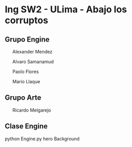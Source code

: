 <h1> Ing SW2 - ULima - Abajo los corruptos </h1>

<h2> Grupo Engine </h2>
<ul>Alexander Mendez</ul>
<ul>Alvaro Samanamud</ul>
<ul>Paolo Flores</ul>
<ul>Mario Llaque</ul>

<h2> Grupo Arte </h2>
<ul>Ricardo Melgarejo</ul>

<h2>Clase Engine</h2>
python Engine.py hero Background

